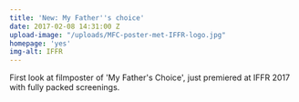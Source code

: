 ```yaml
---
title: 'New: My Father''s choice'
date: 2017-02-08 14:31:00 Z
upload-image: "/uploads/MFC-poster-met-IFFR-logo.jpg"
homepage: 'yes'
img-alt: IFFR
---
```


First look at filmposter of 'My Father's Choice', just premiered at IFFR 2017 with fully packed screenings.
